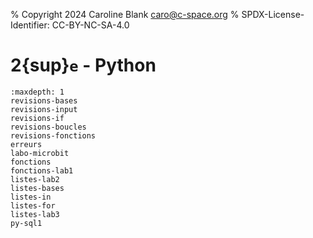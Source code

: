 % Copyright 2024 Caroline Blank <caro@c-space.org>
% SPDX-License-Identifier: CC-BY-NC-SA-4.0

# 2{sup}`e` - Python

```{toctree}
:maxdepth: 1
revisions-bases
revisions-input
revisions-if
revisions-boucles
revisions-fonctions
erreurs
labo-microbit
fonctions
fonctions-lab1
listes-lab2
listes-bases
listes-in
listes-for
listes-lab3
py-sql1
```
